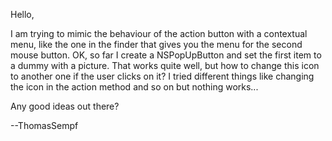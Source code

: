 Hello,

I am trying to mimic the behaviour of the action button with a contextual menu, like the one in the finder that gives you the menu for the second mouse button. OK, so far I create a NSPopUpButton and set the first item to a dummy with a picture. That works quite well, but how to change this icon to another one if the user clicks on it? I tried different things like changing the icon in the action method and so on but nothing works...

Any good ideas out there?

--ThomasSempf
